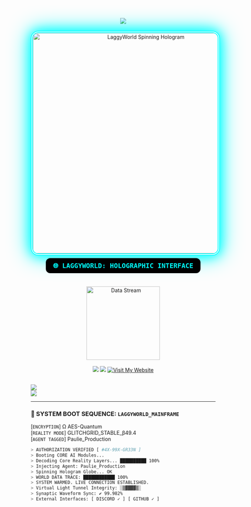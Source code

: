 <h1 align="center">
  <img src="https://readme-typing-svg.herokuapp.com?font=Share+Tech+Mono&size=28&duration=2000&pause=300&color=00FF00&center=true&vCenter=true&width=1000&lines=☠+CLASSIFIED+ACCESS+GRANTED...;⚡+Initializing+LAGGYWORLD+Link...;👁‍🗨+Entering+LaggyWorld+::+BETA+v0.4" />
</h1>

<p align="center">
  <img src="https://raw.githubusercontent.com/ISUCKAZZ/ISUCKAZZ/main/assets/laggyworld_holo_spin.gif" width="600" alt="LaggyWorld Spinning Hologram" style="border: 6px double #00ffff; border-radius: 20px; box-shadow: 0 0 30px #00ffff, 0 0 60px #00ffff;" />
  <br /><br />
  <strong><code style="color:#00ffff; background:#000; padding: 10px 20px; font-size: 18px; border-radius: 12px;">🌐 LAGGYWORLD: HOLOGRAPHIC INTERFACE</code></strong>
</p>

<br />
<p align="center">
  <img src="https://media.giphy.com/media/VbnUQpnihPSIgIXuZv/giphy.gif" width="200" alt="Data Stream"/>
  <br /><br />
  <img src="https://img.shields.io/badge/Reality_Mode-LaggyWorld_βv0.4-00ffff?style=for-the-badge&logo=databricks&logoColor=cyan" />
  <img src="https://img.shields.io/badge/Status-ONLINE-00ffff?style=for-the-badge&logo=github&logoColor=cyan" />
  <a href="https://yourwebsite.com" target="_blank" rel="noopener noreferrer">
    <img src="https://img.shields.io/badge/🌐 ENTER_MY_REALITY-Click_Here-00ffff?style=for-the-badge&logo=windowsterminal&logoColor=cyan" alt="Visit My Website" />
  </a>
</p>
  <br />
  
  <a href="https://github.com/ISUCKAZZ">
    <img src="https://github-readme-stats.vercel.app/api?username=ISUCKAZZ&show_icons=true&theme=tokyonight" />
  </a>
  <br />
  <img src="https://github-readme-stats.vercel.app/api/top-langs/?username=ISUCKAZZ&layout=compact&theme=tokyonight" />
</p>


---

### 🧬 SYSTEM BOOT SEQUENCE: `LAGGYWORLD_MAINFRAME`

\[`ENCRYPTION`\] Ω AES-Quantum  
\[`REALITY MODE`\] GLITCHGRID_STABLE_β49.4  
\[`AGENT TAGGED`\] Paulie_Production

```bash
> AUTHORIZATION VERIFIED [ #4X-99X-GR33N ]
> Booting CORE AI Modules...
> Decoding Core Reality Layers... ██████████ 100%
> Injecting Agent: Paulie_Production
> Spinning Hologram Globe... OK
> WORLD DATA TRACE: ████████████ 100%
> SYSTEM WARMED. LIVE CONNECTION ESTABLISHED.
> Virtual Light Tunnel Integrity: ░▒▓▓▓▓▒░
> Synaptic Waveform Sync: ✔ 99.982%
> External Interfaces: [ DISCORD ✓ ] [ GITHUB ✓ ]
